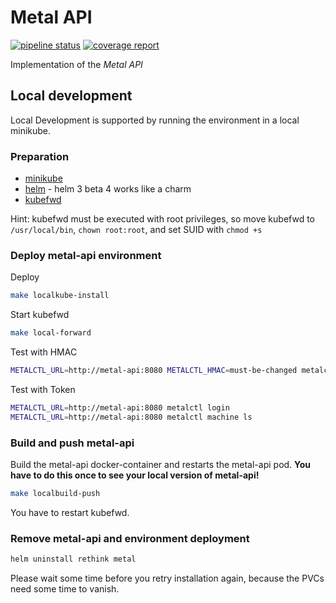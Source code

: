 
# Metal API

[![pipeline status](https://git.f-i-ts.de/cloud-native/metal/metal-api/badges/master/pipeline.svg)](https://git.f-i-ts.de/cloud-native/metal/metal-api/commits/master)
[![coverage report](https://git.f-i-ts.de/cloud-native/metal/metal-api/badges/master/coverage.svg)](https://git.f-i-ts.de/cloud-native/metal/metal-api/commits/master)

Implementation of the *Metal API*

## Local development

Local Development is supported by running the environment in a local minikube.

### Preparation

* [minikube](https://github.com/kubernetes/minikube/releases)
* [helm](https://github.com/helm/helm/releases/) - helm 3 beta 4 works like a charm
* [kubefwd](https://github.com/txn2/kubefwd/releases)

Hint: kubefwd must be executed with root privileges, so move kubefwd to `/usr/local/bin`, `chown root:root`, and set SUID with `chmod +s`

### Deploy metal-api environment

Deploy

```bash
make localkube-install
```

Start kubefwd

```bash
make local-forward
```

Test with HMAC

```bash
METALCTL_URL=http://metal-api:8080 METALCTL_HMAC=must-be-changed metalctl machine ls
```

Test with Token

```bash
METALCTL_URL=http://metal-api:8080 metalctl login
METALCTL_URL=http://metal-api:8080 metalctl machine ls
```

### Build and push metal-api

Build the metal-api docker-container and restarts the metal-api pod. **You have to do this once to see your local version of metal-api!**

```bash
make localbuild-push
```

You have to restart kubefwd.

### Remove metal-api and environment deployment

```bash
helm uninstall rethink metal
```

Please wait some time before you retry installation again, because the PVCs need some time to vanish.